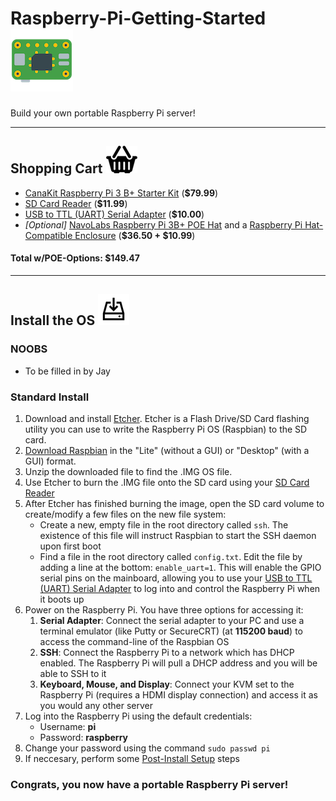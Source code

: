# Raspberry-Pi-Getting-Started ![Raspberry Pi](img/raspberry-pi_100.png)

Build your own portable Raspberry Pi server!



-----------------------------------------

## Shopping Cart ![Raspberry Pi](img/shopping_50.png)
- [CanaKit Raspberry Pi 3 B+ Starter Kit](https://www.amazon.com/gp/product/B07BCC8PK7/) (**$79.99**)
- [SD Card Reader](https://www.amazon.com/Vogek-Card-Reader-USB-Micro/dp/B01IE70PQY/) (**$11.99**)
- [USB to TTL (UART) Serial Adapter](https://www.amazon.com/gp/product/B00DJUHGHI/) (**$10.00**)
- _[Optional]_ [NavoLabs Raspberry Pi 3B+ POE Hat](https://www.amazon.com/gp/product/B07CLCFLH8/) and a [Raspberry Pi Hat-Compatible Enclosure](https://www.amazon.com/gp/product/B01GOSTL7Y/) (**$36.50 + $10.99**)

#### Total w/POE-Options: **$149.47**


-----------------------------------------

## Install the OS ![Raspberry Pi](img/install_50.png)

### NOOBS
- To be filled in by Jay


### Standard Install
1. Download and install [Etcher](https://etcher.io/). Etcher is a Flash Drive/SD Card flashing utility you can use to write the Raspberry Pi OS (Raspbian) to the SD card.
2. [Download Raspbian](https://www.raspberrypi.org/downloads/raspbian/) in the "Lite" (without a GUI) or "Desktop" (with a GUI) format.
3. Unzip the downloaded file to find the .IMG OS file.
4. Use Etcher to burn the .IMG file onto the SD card using your [SD Card Reader](https://www.amazon.com/Vogek-Card-Reader-USB-Micro/dp/B01IE70PQY/)
5. After Etcher has finished burning the image, open the SD card volume to create/modify a few files on the new file system:
	- Create a new, empty file in the root directory called `ssh`. The existence of this file will instruct Raspbian to start the SSH daemon upon first boot
	- Find a file in the root directory called `config.txt`. Edit the file by adding a line at the bottom: `enable_uart=1`. This will enable the GPIO serial pins on the mainboard, allowing you to use your [USB to TTL (UART) Serial Adapter](https://www.amazon.com/gp/product/B00DJUHGHI/) to log into and control the Raspberry Pi when it boots up
6. Power on the Raspberry Pi. You have three options for accessing it:
	1. **Serial Adapter**: Connect the serial adapter to your PC and use a terminal emulator (like Putty or SecureCRT) (at **115200 baud**) to access the command-line of the Raspbian OS
	2. **SSH**: Connect the Raspberry Pi to a network which has DHCP enabled. The Raspberry Pi will pull a DHCP address and you will be able to SSH to it
	3. **Keyboard, Mouse, and Display**: Connect your KVM set to the Raspberry Pi (requires a HDMI display connection) and access it as you would any other server
7. Log into the Raspberry Pi using the default credentials:
	- Username: **pi**
	- Password: **raspberry**
8. Change your password using the command `sudo passwd pi`
9. If neccesary, perform some [Post-Install Setup](https://github.com/PackeTsar/scriptfury/blob/master/Raspbian_Post_Install.md) steps

### Congrats, you now have a portable Raspberry Pi server!
